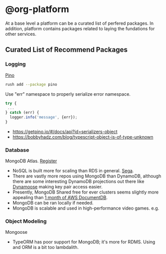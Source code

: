 # @org-platform

At a base level a platform can be a curated list of perfered packages. In
addition, platform contains packages related to laying the fundations for other
services.

## Curated List of Recommend Packages

### Logging

[Pino](https://github.com/pinojs/pino)

```bash
rush add --package pino
```

Use "err" namespace to properly serialize error namespace.

```typescript
try {
 ...
} catch (err) {
  logger.info('message', {err});
}
```

- <https://getpino.io/#/docs/api?id=serializers-object>
- <https://bobbyhadz.com/blog/typescript-object-is-of-type-unknown>

### Database

MongoDB Atlas. [Register](https://www.mongodb.com/cloud/atlas/register)

- NoSQL is built more for scaling than RDS in general.
  [Sega](https://www.mongodb.com/blog/post/sega-hardlight-migrates-atlas-simplify-ops-improve-experience-mobile-gamers).
- There are vastly more repos using MongoDB than DynamoDB, although there are
  some interesting DynamoDB projections out there like
  [Dynamoose](https://dynamoosejs.com/guide/Item) making key pair access easier.
- Presently, MongoDB Shared free for ever clusters seems slightly more appealing
  than [1 month of AWS DocumentDB](https://aws.amazon.com/documentdb/pricing/).
- MongoDB can be ran locally if needed.
- MongoDB is scalable and used in high-performance video games. e.g.

### Object Modeling

Mongoose

- TypeORM has poor support for MongoDB; it's more for RDMS. Using and ORM is a
  bit too lambdalith.
